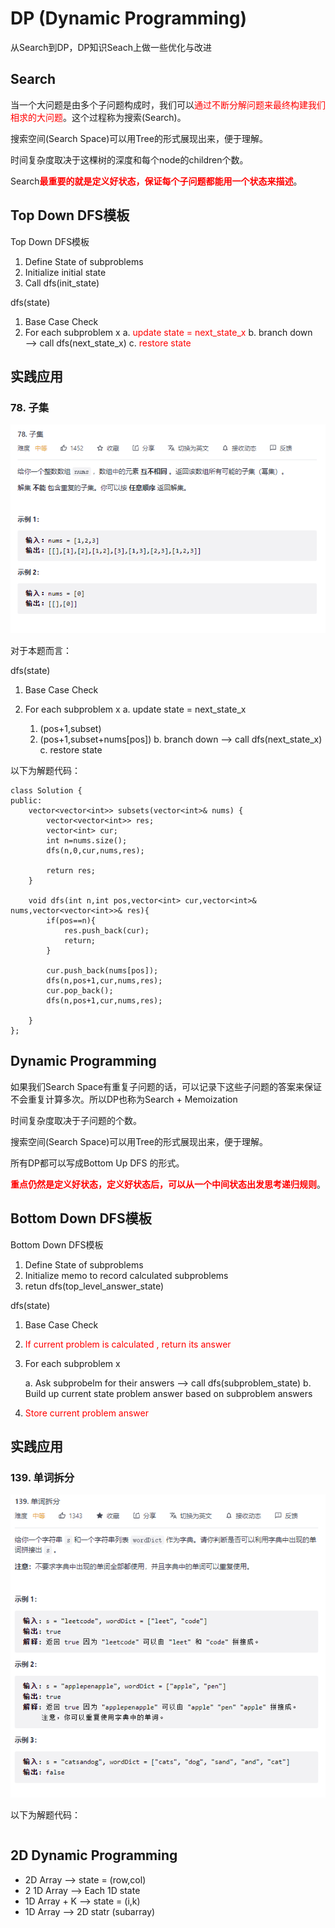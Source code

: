 # DP (Dynamic Programming)

从Search到DP，DP知识Seach上做一些优化与改进

## Search

当一个大问题是由多个子问题构成时，我们可以<font color='red'>通过不断分解问题来最终构建我们相求的大问题</font>。这个过程称为搜索(Search)。

搜索空间(Search Space)可以用Tree的形式展现出来，便于理解。

时间复杂度取决于这棵树的深度和每个node的children个数。

Search<font color='red'>**最重要的就是定义好状态，保证每个子问题都能用一个状态来描述**</font>。

## Top Down DFS模板

Top Down DFS模板

1. Define State of subproblems
2. Initialize initial state
3. Call dfs(init_state)

dfs(state)

1. Base Case Check
2. For each subproblem x
    a. <font color='red'>update state = next_state_x</font>
    b. branch down ——> call dfs(next_state_x)
    c. <font color='red'>restore state</font>

## 实践应用

### 78. 子集

  ![子集](./images/DP/子集.png)

对于本题而言：

dfs(state)

1. Base Case Check

2. For each subproblem x
   a. update state = next_state_x
      1. (pos+1,subset)
      2. (pos+1,subset+nums[pos])
   b. branch down ——> call dfs(next_state_x)
   c. restore state

以下为解题代码：

```
class Solution {
public:
    vector<vector<int>> subsets(vector<int>& nums) {
        vector<vector<int>> res;
        vector<int> cur;
        int n=nums.size();
        dfs(n,0,cur,nums,res);

        return res;
    }

    void dfs(int n,int pos,vector<int> cur,vector<int>& nums,vector<vector<int>>& res){
        if(pos==n){
            res.push_back(cur);
            return;
        }

        cur.push_back(nums[pos]);
        dfs(n,pos+1,cur,nums,res);
        cur.pop_back();
        dfs(n,pos+1,cur,nums,res);

    }
};
```

## Dynamic Programming

如果我们Search Space有重复子问题的话，可以记录下这些子问题的答案来保证不会重复计算多次。所以DP也称为Search + Memoization

时间复杂度取决于子问题的个数。

搜索空间(Search Space)可以用Tree的形式展现出来，便于理解。

所有DP都可以写成Bottom Up DFS 的形式。

<font color='red'>**重点仍然是定义好状态，定义好状态后，可以从一个中间状态出发思考递归规则**</font>。

## Bottom Down DFS模板

Bottom Down DFS模板

1. Define State of subproblems
2. Initialize memo to record calculated subproblems
3. retun dfs(top_level_answer_state)

dfs(state)

1. Base Case Check

2. <font color='red'>If current problem is calculated , return its answer</font>

3. For each subproblem x

   a. Ask  subprobelm for their answers ——>  call dfs(subproblem_state)
   b. Build up current state problem answer based on subproblem answers

4. <font color='red'>Store current problem answer</font>

## 实践应用

### 139. 单词拆分

  ![单词拆分](./images/DP/单词拆分.png)

以下为解题代码：

```

```

## 2D Dynamic Programming

* 2D Array ——> state = (row,col)
* 2 1D Array ——> Each 1D state
* 1D Array + K ——> state = (i,k)
* 1D Array ——> 2D statr (subarray)
